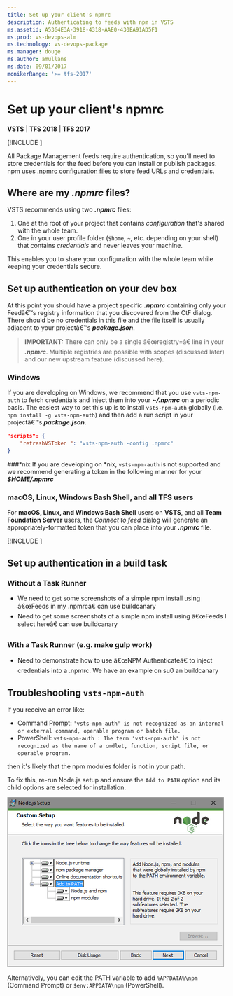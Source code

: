 ```yaml
---
title: Set up your client's npmrc
description: Authenticating to feeds with npm in VSTS
ms.assetid: A5364E3A-3918-4318-AAE0-430EA91AD5F1
ms.prod: vs-devops-alm
ms.technology: vs-devops-package
ms.manager: douge
ms.author: amullans
ms.date: 09/01/2017
monikerRange: '>= tfs-2017'
---
```


 

# Set up your client's npmrc

**VSTS** | **TFS 2018** | **TFS 2017**

[!INCLUDE [](../_shared/availability-npm.md)]

All Package Management feeds require authentication, so you'll need to store credentials for the feed before you can install or publish packages. npm uses [.npmrc configuration files](https://docs.npmjs.com/files/npmrc) to store feed URLs and credentials.

## Where are my **_.npmrc_** files?

VSTS recommends using two **_.npmrc_** files: 

1. One at the root of your project that contains *configuration* that's shared with the whole team.
2. One in your user profile folder (`$home`, `~`, etc. depending on your shell) that contains *credentials* and never leaves your machine.

This enables you to share your configuration with the whole team while keeping your credentials secure. 

## Set up authentication on your dev box
At this point you should have a project specific **_.npmrc_** containing only your Feedâ€™s registry information that you discovered from the CtF dialog.  There should be no credentials in this file and the file itself is usually adjacent to your projectâ€™s **_package.json_**.  

> **IMPORTANT:** There can only be a single â€œregistry=â€ line in your **_.npmrc_**.  Multiple registries are possible with scopes (discussed later) and our new upstream feature (discussed here).

### Windows
If you are developing on Windows, we recommend that you use `vsts-npm-auth` to fetch credentials and inject them into your **_~/.npmrc_** on a periodic basis.  The easiest way to set this up is to install `vsts-npm-auth` globally (i.e. `npm install -g vsts-npm-auth`) and then add a run script in your projectâ€™s **_package.json_**.  

```json
"scripts": {
    "refreshVSToken ": "vsts-npm-auth -config .npmrc"
}
```

###\*nix
If you are developing on \*nix, `vsts-npm-auth` is not supported and we recommend generating a token in the following manner for your **_$HOME/.npmrc_**

### macOS, Linux, Windows Bash Shell, and all TFS users
For **macOS, Linux, and Windows Bash Shell** users on **VSTS**, and all **Team Foundation Server** users, the *Connect to feed* dialog will generate an appropriately-formatted token that you can place into your **_.npmrc_** file.

[!INCLUDE [](../_shared/npm/npmrc.md)]

## Set up authentication in a build task

### Without a Task Runner
* We need to get some screenshots of a simple npm install using â€œFeeds in my .npmrcâ€ can use buildcanary
* Need to get some screenshots of a simple npm install using â€œFeeds I select hereâ€  can use buildcanary

### With a Task Runner (e.g. make gulp work)
* Need to demonstrate how to use â€œNPM Authenticateâ€ to inject credentials into a .npmrc.  We have an example on su0 an buildcanary

## Troubleshooting `vsts-npm-auth`

If you receive an error like:

* Command Prompt: `'vsts-npm-auth' is not recognized as an internal or external command, operable program or batch file.`
* PowerShell: `vsts-npm-auth : The term 'vsts-npm-auth' is not recognized as the name of a cmdlet, function, script file, or operable program.`

then it's likely that the npm modules folder is not in your path. 

To fix this, re-run Node.js setup and ensure the `Add to PATH` option and its child options are selected for installation.

![Add to PATH install option in Node.js setup](_img/node-setup.png)

Alternatively, you can edit the PATH variable to add `%APPDATA%\npm` (Command Prompt) or `$env:APPDATA\npm` (PowerShell).
